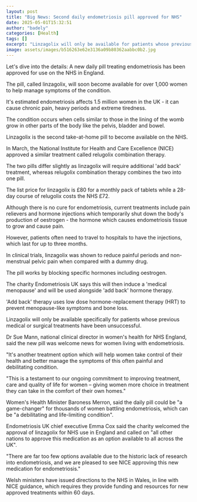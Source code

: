 ```yaml
---
layout: post
title: "Big News: Second daily endometriosis pill approved for NHS"
date: 2025-05-01T15:32:51
author: "badely"
categories: [Health]
tags: []
excerpt: "Linzagolix will only be available for patients whose previous medical or surgical treatments have been unsuccessful."
image: assets/images/b516263e62e3136a09b80362aabbc0b2.jpg
---
```


Let's dive into the details: A new daily pill treating endometriosis has been approved for use on the NHS in England.

The pill, called linzagolix, will soon become available for over 1,000 women to help manage symptoms of the condition.

It's estimated endometriosis affects 1.5 million women in the UK  - it can cause chronic pain, heavy periods and extreme tiredness.

The condition occurs when cells similar to those in the lining of the womb grow in other parts of the body like the pelvis, bladder and bowel.

Linzagolix is the second take-at-home pill to become available on the NHS.

In March, the National Institute for Health and Care Excellence (NICE) approved a similar treatment called relugolix combination therapy.

The two pills differ slightly as linzagolix will require additional 'add back' treatment, whereas relugolix combination therapy combines the two into one pill.

The list price for linzagolix is £80 for a monthly pack of tablets while a 28-day course of relugolix costs the NHS £72.

Although there is no cure for endometriosis, current treatments include pain relievers and hormone injections which temporarily shut down the body's production of oestrogen - the hormone which causes endometriosis tissue to grow and cause pain.

However, patients often need to travel to hospitals to have the injections, which last for up to three months.

In clinical trials, linzagolix was shown to reduce painful periods and non-menstrual pelvic pain when compared with a dummy drug.

The pill works by blocking specific hormones including oestrogen.

The charity Endometriosis UK says this will then induce a 'medical menopause' and will be used alongside 'add back' hormone therapy.

'Add back' therapy uses low dose hormone-replacement therapy (HRT) to prevent menopause-like symptoms and bone loss.

Linzagolix will only be available specifically for patients whose previous medical or surgical treatments have been unsuccessful.

Dr Sue Mann, national clinical director in women's health for NHS England, said the new pill was welcome news for women living with endometriosis.

"It's another treatment option which will help women take control of their health and better manage the symptoms of this often painful and debilitating condition.

"This is a testament to our ongoing commitment to improving treatment, care and quality of life for women – giving women more choice in treatment they can take in the comfort of their own homes."

Women's Health Minister Baroness Merron, said the daily pill could be "a game-changer" for thousands of women battling endometriosis, which can be "a debilitating and life-limiting condition".

Endometriosis UK chief executive Emma Cox said the charity welcomed the approval of linzagolix for NHS use in England and called on "all other nations to approve this medication as an option available to all across the UK".

"There are far too few options available due to the historic lack of research into endometriosis, and we are pleased to see NICE approving this new medication for endometriosis."

Welsh ministers have issued directions to the NHS in Wales, in line with NICE guidance, which requires they provide funding and resources for new approved treatments within 60 days.


